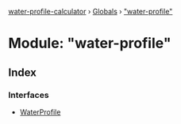 [water-profile-calculator](../README.md) › [Globals](../globals.md) › ["water-profile"](_water_profile_.md)

# Module: "water-profile"

## Index

### Interfaces

* [WaterProfile](../interfaces/_water_profile_.waterprofile.md)
